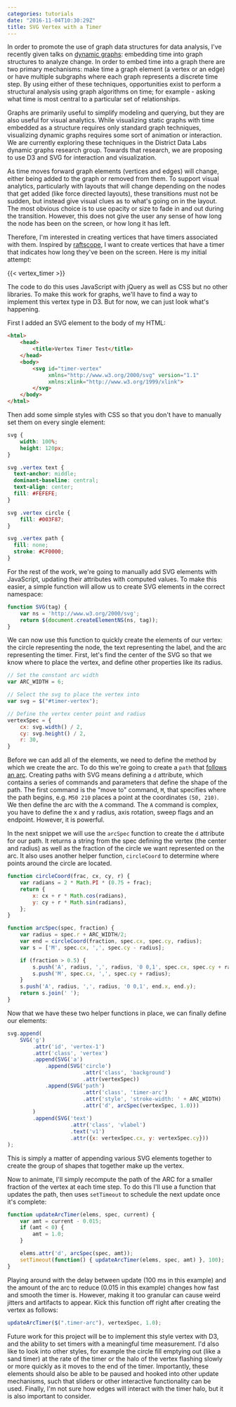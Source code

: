```yaml
---
categories: tutorials
date: "2016-11-04T10:30:29Z"
title: SVG Vertex with a Timer
---
```


In order to promote the use of graph data structures for data analysis, I've recently given talks on [dynamic graphs](https://youtu.be/RgixxVpfXDY): embedding time into graph structures to analyze change. In order to embed time into a graph there are two primary mechanisms: make time a graph element (a vertex or an edge) or have multiple subgraphs where each graph represents a discrete time step. By using either of these techniques, opportunities exist to perform a structural analysis using graph algorithms on time; for example - asking what time is most central to a particular set of relationships.

Graphs are primarily useful to simplify modeling and querying, but they are also useful for visual analytics. While visualizing static graphs with time embedded as a structure requires only standard graph techniques, visualizing dynamic graphs requires some sort of animation or interaction. We are currently exploring these techniques in the District Data Labs dynamic graphs research group. Towards that research, we are proposing to use D3 and SVG for interaction and visualization.

As time moves forward graph elements (vertices and edges) will change, either being added to the graph or removed from them. To support visual analytics, particularly with layouts that will change depending on the nodes that get added (like force directed layouts), these transitions must not be sudden, but instead give visual clues as to what's going on in the layout. The most obvious choice is to use opacity or size to fade in and out during the transition. However, this does not give the user any sense of how long the node has been on the screen, or how long it has left.

Therefore, I'm interested in creating vertices that have timers associated with them. Inspired by [raftscope](https://raft.github.io/raftscope-replay/), I want to create vertices that have a timer that indicates how long they've been on the screen. Here is my initial attempt:

{{< vertex_timer >}}

The code to do this uses JavaScript with jQuery as well as CSS but no other libraries. To make this work for graphs, we'll have to find a way to implement this vertex type in D3. But for now, we can just look what's happening.

First I added an SVG element to the body of my HTML:

```html
<html>
    <head>
        <title>Vertex Timer Test</title>
    </head>
    <body>
        <svg id="timer-vertex"
             xmlns="http://www.w3.org/2000/svg" version="1.1"
             xmlns:xlink="http://www.w3.org/1999/xlink">
        </svg>
    </body>
</html>
```

Then add some simple styles with CSS so that you don't have to manually set them on every single element:

```css
svg {
    width: 100%;
    height: 120px;
}

svg .vertex text {
  text-anchor: middle;
  dominant-baseline: central;
  text-align: center;
  fill: #FEFEFE;
}

svg .vertex circle {
    fill: #003F87;
}

svg .vertex path {
  fill: none;
  stroke: #CF0000;
}
```

For the rest of the work, we're going to manually add SVG elements with JavaScript, updating their attributes with computed values. To make this easier, a simple function will allow us to create SVG elements in the correct namespace:

```javascript
function SVG(tag) {
    var ns = 'http://www.w3.org/2000/svg';
    return $(document.createElementNS(ns, tag));
}
```

We can now use this function to quickly create the elements of our vertex: the circle representing the node, the text representing the label, and the arc representing the timer. First, let's find the center of the SVG so that we know where to place the vertex, and define other properties like its radius.

```javascript
// Set the constant arc width
var ARC_WIDTH = 6;

// Select the svg to place the vertex into
var svg = $("#timer-vertex");

// Define the vertex center point and radius
vertexSpec = {
    cx: svg.width() / 2,
    cy: svg.height() / 2,
    r: 30,
}
```

Before we can add all of the elements, we need to define the method by which we create the arc. To do this we're going to create a `path` that [follows an arc](https://developer.mozilla.org/en-US/docs/Web/SVG/Tutorial/Paths#Arcs). Creating paths with SVG means defining a `d` attribute, which contains a series of commands and parameters that define the shape of the path. The first command is the "move to" command, `M`, that specifies where the path begins, e.g. `M50 210` places a point at the coordinates `(50, 210)`. We then define the arc with the `A` command. The `A` command is complex, you have to define the x and y radius, axis rotation, sweep flags and an endpoint. However, it is powerful.

In the next snippet we will use the `arcSpec` function to create the `d` attribute for our path. It returns a string from the spec defining the vertex (the center and radius) as well as the fraction of the circle we want represented on the arc. It also uses another helper function, `circleCoord` to determine where points around the circle are located.

```javascript
function circleCoord(frac, cx, cy, r) {
    var radians = 2 * Math.PI * (0.75 + frac);
    return {
        x: cx + r * Math.cos(radians),
        y: cy + r * Math.sin(radians),
    };
}

function arcSpec(spec, fraction) {
    var radius = spec.r + ARC_WIDTH/2;
    var end = circleCoord(fraction, spec.cx, spec.cy, radius);
    var s = ['M', spec.cx, ',', spec.cy - radius];

    if (fraction > 0.5) {
        s.push('A', radius, ',', radius, '0 0,1', spec.cx, spec.cy + radius);
        s.push('M', spec.cx, ',', spec.cy + radius);
    }
    s.push('A', radius, ',', radius, '0 0,1', end.x, end.y);
    return s.join(' ');
}
```

Now that we have these two helper functions in place, we can finally define our elements:

```javascript
svg.append(
    SVG('g')
        .attr('id', 'vertex-1')
        .attr('class', 'vertex')
        .append(SVG('a')
            .append(SVG('circle')
                        .attr('class', 'background')
                        .attr(vertexSpec))
            .append(SVG('path')
                        .attr('class', 'timer-arc')
                        .attr('style', 'stroke-width: ' + ARC_WIDTH)
                        .attr('d', arcSpec(vertexSpec, 1.0)))
        )
        .append(SVG('text')
                    .attr('class', 'vlabel')
                    .text('v1')
                    .attr({x: vertexSpec.cx, y: vertexSpec.cy}))
);
```

This is simply a matter of appending various SVG elements together to create the group of shapes that together make up the vertex.

Now to animate, I'll simply recompute the path of the ARC for a smaller fraction of the vertex at each time step. To do this I'll use a function that updates the path, then uses `setTimeout` to schedule the next update once it's complete:

```javascript
function updateArcTimer(elems, spec, current) {
    var amt = current - 0.015;
    if (amt < 0) {
        amt = 1.0;
    }

    elems.attr('d', arcSpec(spec, amt));
    setTimeout(function() { updateArcTimer(elems, spec, amt) }, 100);
}
```

Playing around with the delay between update (100 ms in this example) and the amount of the arc to reduce (0.015 in this example) changes how fast and smooth the timer is. However, making it too granular can cause weird jitters and artifacts to appear. Kick this function off right after creating the vertex as follows:

```javascript
updateArcTimer($(".timer-arc"), vertexSpec, 1.0);
```

Future work for this project will be to implement this style vertex with D3, and the ability to set timers with a meaningful time measurement. I'd also like to look into other styles, for example the circle fill emptying out (like a sand timer) at the rate of the timer or the halo of the vertex flashing slowly or more quickly as it moves to the end of the timer. Importantly, these elements should also be able to be paused and hooked into other update mechanisms, such that sliders or other interactive functionality can be used. Finally, I'm not sure how edges will interact with the timer halo, but it is also important to consider.
